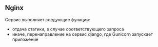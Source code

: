## Nginx

Сервис выполняет следующие функции:
- отдача статики, в случае соответствующего запроса
- иначе, перенаправление на сервис django, где Gunicorn запускает приложение
